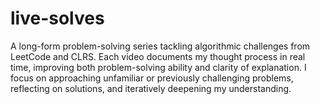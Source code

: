 # live-solves
A long-form problem-solving series tackling algorithmic challenges from LeetCode and CLRS. Each video documents my thought process in real time, improving both problem-solving ability and clarity of explanation. I focus on approaching unfamiliar or previously challenging problems, reflecting on solutions, and iteratively deepening my understanding.
